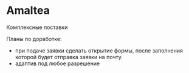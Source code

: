 # Amaltea 
Комплексные поставки

Планы по доработке:
- при подаче заявки сделать открытие формы, после заполнения которой будет отправка заявки на почту.
- адаптив под любое разрешение
